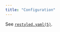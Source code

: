 ```yaml
---
title: "Configuration"
---
```


See [`restyled.yaml(5)`](https://restyled-io.github.io/restyler/man-pages/restyled.yaml.5.html).
